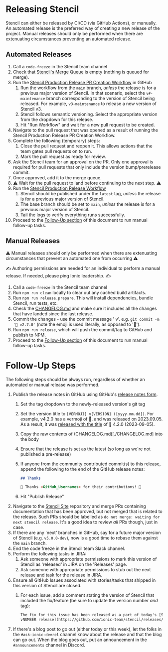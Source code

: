 # Releasing Stencil

Stencil can either be released by CI/CD (via GitHub Actions), or manually.
An automated release is the preferred way of creating a new release of the project.
Manual releases should only be performed when there are extenuating circumstances preventing an automated release.

## Automated Releases

1. Call a `code-freeze` in the Stencil team channel
1. Check that [Stencil's Merge
   Queue](https://github.com/ionic-team/stencil/queue/) is empty (nothing is
   queued for merge).
1. Run the [Stencil Production Release PR Creation Workflow](https://github.com/ionic-team/stencil/actions/workflows/create-production-pr.yml)
   in GitHub
    1. Run the workflow from the `main` branch, _unless_ the release is for a previous major version of Stencil.
       In that scenario, select the `v#-maintenance` branch corresponding to the version of Stencil being released.
       For example, `v3-maintenance` to release a new version of Stencil v3.
    1. Stencil follows semantic versioning. Select the appropriate version from the dropdown for this release.
    1. Hit "Run Workflow" and wait for a new pull request to be created.
1. Navigate to the pull request that was opened as a result of running the Stencil Production Release PR Creation Workflow.
1. Complete the following (temporary) steps:
    1. Close the pull request and reopen it. This allows actions that the team gates pull requests on to run.
    1. Mark the pull request as ready for review.
1. Ask the Stencil team for an approval on the PR.
   Only one approval is required for pull requests that only include the version bump/prerelease commit.
1. Once approved, add it to the merge queue.
1. ⚠️ Wait for the pull request to land before continuing to the next step. ⚠️
1. Run the [Stencil Production Release Workflow](https://github.com/ionic-team/stencil/actions/workflows/release-production.yml)
    1. Stencil should be published under the `latest` tag, _unless_ the release is for a previous major version of
     Stencil.
    1. The base branch should be set to `main`, _unless_ the release is for a previous major version of Stencil.
    1. Tail the logs to verify everything runs successfully.
1. Proceed to the [Follow-Up section](#follow-up-steps) of this document to run manual follow-up tasks.

## Manual Releases

⚠️ Manual releases should only be performed when there are extenuating circumstances that prevent an automated one from occurring ⚠️

✍️ Authoring permissions are needed for an individual to perform a manual release. If needed, please ping Ionic leadership. ✍️

1. Call a `code-freeze` in the Stencil team channel
1. Run `npm run clean` locally to clear out any cached build artifacts.
1. Run `npm run release.prepare`. This will install dependencies, bundle Stencil, run tests, etc.
1. Check the [CHANGELOG.md](../CHANGELOG.md) and make sure it includes all the changes that have landed since the last 
release.
1. Commit the changes - use the commit message '<emoji> v<VERSION>'. e.g. `git commit -m '🤦‍ v2.7.0'` (note the emoji is 
used literally, as opposed to ':facepalm:').
1. Run `npm run release`, which will push the commit/tag to GitHub and publish to NPM.
1. Proceed to the [Follow-Up section](#follow-up-steps) of this document to run manual follow-up tasks.

# Follow-Up Steps

The following steps should be always run, regardless of whether an automated or
manual release was performed.

1. Publish the release notes in GitHub using GitHub's [release notes form](https://github.com/ionic-team/stencil/releases/new).
   1. Set the tag dropdown to the newly-released version's git tag
   1. Set the version title to `[VERMOJI] v[VERSION] ([yyyy.mm.dd])`.
      For example, v4.2.0 has a vermoji of 🌲, and was released on 2023.09.05.
      As a result, it was [released with the title](https://github.com/ionic-team/stencil/releases/tag/v4.2.0) of 🌲 4.2.0 (2023-09-05).
   1. Copy the raw contents of (CHANGELOG.md)[./CHANGELOG.md] into the body
   1. Ensure that the release is set as the latest (so long as we're not published a pre-release)
   1. If anyone from the community contributed commit(s) to this release,
      append the following to the end of the GitHub release notes:

      ```md
      ## Thanks

      🎉 Thanks <GitHub_Usernames> for their contributions! 🎉
      ```
   1. Hit "Publish Release"    
1. Navigate to the [Stencil Site](https://github.com/ionic-team/stencil-site/pulls) repository and merge PRs
   containing documentation that has been approved, but not merged that is related to the release. Such PRs should be
   labelled as `do not merge: waiting for next stencil release`. It's a good idea to review _all_ PRs though, just in
   case.
1. If there are any 'next' branches in GitHub, say for a future major version of Stencil (e.g. `v5.0.0-dev`), now is a
   good time to rebase them against the `main` branch.
1. End the code freeze in the Stencil team Slack channel.
1. Perform the following tasks in JIRA:
   1. Ask someone with appropriate permissions to mark this version of Stencil as 'released' in JIRA on the 'Releases' page.
   1. Ask someone with appropriate permissions to stub out the next release and task for the release in JIRA.
1. Ensure all GitHub Issues associated with stories/tasks that shipped in this version of Stencil are closed.
   1. For each issue, add a comment stating the version of Stencil that
      included the fix/feature (be sure to update the version number _and_
      tag):
      
      ```md
      The fix for this issue has been released as a part of today's [Stencil
      vNUMBER release](https://github.com/ionic-team/stencil/releases/tag/TAG). 
      ```
1. If there's a blog post to go out (either today or this week), let the folks in the `#ask-ionic-devrel` channel know about the release and that the blog can go out.
When the blog goes out, put an announcement in the `#announcements` channel in Discord.
